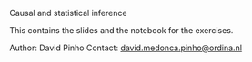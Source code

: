 Causal and statistical inference 

This contains the slides and the notebook for the exercises.

Author: David Pinho
Contact: david.medonca.pinho@ordina.nl